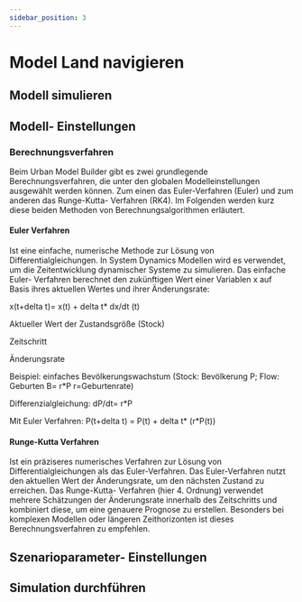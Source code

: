```yaml
---
sidebar_position: 3
---
```


# Model Land navigieren
## Modell simulieren

## Modell- Einstellungen


### Berechnungsverfahren

Beim Urban Model Builder gibt es zwei grundlegende Berechnungsverfahren, die unter den globalen Modelleinstellungen ausgewählt werden können. Zum einen das Euler-Verfahren (Euler) und zum anderen das Runge-Kutta- Verfahren (RK4). Im Folgenden werden kurz diese beiden Methoden von Berechnungsalgorithmen erläutert.

#### Euler Verfahren

Ist eine einfache, numerische Methode zur Lösung von Differentialgleichungen. In System Dynamics Modellen wird es verwendet, um die Zeitentwicklung dynamischer Systeme zu simulieren. Das einfache Euler- Verfahren berechnet den zukünftigen Wert einer Variablen x auf Basis ihres aktuellen Wertes und ihrer Änderungsrate: 

x(t+delta t)= x(t) + delta t* dx/dt (t)


Aktueller Wert der Zustandsgröße (Stock)

Zeitschritt 

Änderungsrate 

Beispiel: einfaches Bevölkerungswachstum (Stock: Bevölkerung P; Flow: Geburten B= r*P r=Geburtenrate) 

Differenzialgleichung: dP/dt= r*P

Mit Euler Verfahren: P(t+delta t) = P(t) + delta t* (r*P(t))

#### Runge-Kutta Verfahren

Ist ein präziseres numerisches Verfahren zur Lösung von Differentialgleichungen als das Euler-Verfahren. Das Euler-Verfahren nutzt den aktuellen Wert der Änderungsrate, um den nächsten Zustand zu erreichen. Das Runge-Kutta- Verfahren (hier 4. Ordnung) verwendet mehrere Schätzungen der Änderungsrate innerhalb des Zeitschritts und kombiniert diese, um eine genauere Prognose zu erstellen.
Besonders bei komplexen Modellen oder längeren Zeithorizonten ist dieses Berechnungsverfahren zu empfehlen.


## Szenarioparameter- Einstellungen

## Simulation durchführen
